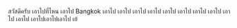 สวัสดีครับ เอาไปที่ไหน เอาไป Bangkok เอาไป เอาไป เอาไป เอาไป เอาไป เอาไป เอาไป เอาไป เอาไป เอาไป เอาไปเอาไปเอาไป เย้